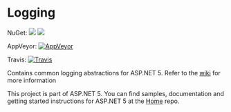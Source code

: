 Logging
=======

NuGet: [![](http://img.shields.io/nuget/v/Microsoft.Framework.Logging.svg?style=flat-square)](http://www.nuget.org/packages/Microsoft.Framework.Logging) [![](http://img.shields.io/nuget/dt/Microsoft.Framework.Logging.svg?style=flat-square)](http://www.nuget.org/packages/Microsoft.Framework.Logging)

AppVeyor: [![AppVeyor](https://ci.appveyor.com/api/projects/status/i0hdtuq4m6pwfp2s/branch/dev?svg=true)](https://ci.appveyor.com/project/aspnetci/Logging/branch/dev)

Travis:   [![Travis](https://travis-ci.org/aspnet/Logging.svg?branch=dev)](https://travis-ci.org/aspnet/Logging)

Contains common logging abstractions for ASP.NET 5. Refer to the [wiki](https://github.com/aspnet/Logging/wiki) for more information

This project is part of ASP.NET 5. You can find samples, documentation and getting started instructions for ASP.NET 5 at the [Home](https://github.com/aspnet/home) repo.